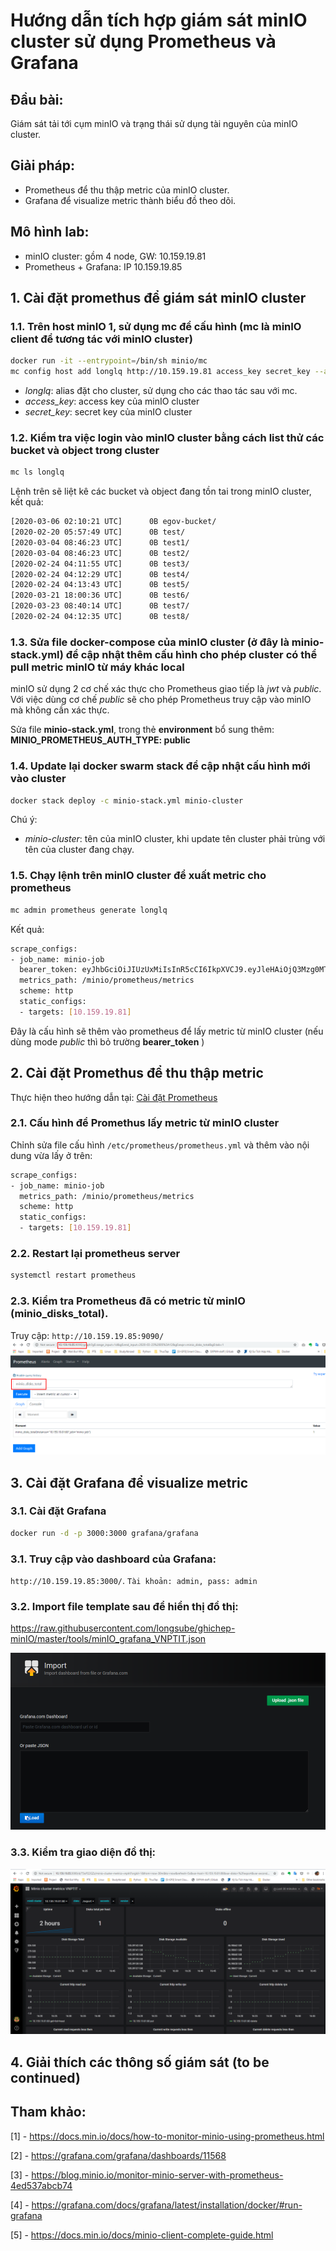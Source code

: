 # Hướng dẫn tích hợp giám sát minIO cluster sử dụng Prometheus và Grafana
## Đầu bài:
Giám sát tải tới cụm minIO và trạng thái sử dụng tài nguyên của minIO cluster.

## Giải pháp:
 - Prometheus để thu thập metric của minIO cluster.
 - Grafana để visualize metric thành biểu đồ theo dõi.

## Mô hình lab:
 - minIO cluster: gồm 4 node, GW: 10.159.19.81
 - Prometheus + Grafana: IP 10.159.19.85


## 1. Cài đặt promethus để giám sát minIO cluster
### 1.1. Trên host minIO 1, sử dụng mc để cấu hình (mc là minIO client để tương tác với minIO cluster)
```sh
docker run -it --entrypoint=/bin/sh minio/mc
mc config host add longlq http://10.159.19.81 access_key secret_key --api S3v4
```

 - *longlq*: alias đặt cho cluster, sử dụng cho các thao tác sau với mc.
 - *access_key*: access key của minIO cluster
 - *secret_key*: secret key của minIO cluster

### 1.2. Kiểm tra việc login vào minIO cluster bằng cách list thử các bucket và object trong cluster
```sh
mc ls longlq
```

Lệnh trên sẽ liệt kê các bucket và object đang tồn tai trong minIO cluster, kết quả:
```sh
[2020-03-06 02:10:21 UTC]      0B egov-bucket/
[2020-02-20 05:57:49 UTC]      0B test/
[2020-03-04 08:46:23 UTC]      0B test1/
[2020-03-04 08:46:23 UTC]      0B test2/
[2020-02-24 04:11:55 UTC]      0B test3/
[2020-02-24 04:12:29 UTC]      0B test4/
[2020-02-24 04:13:43 UTC]      0B test5/
[2020-03-21 18:00:36 UTC]      0B test6/
[2020-03-23 08:40:14 UTC]      0B test7/
[2020-02-24 04:12:35 UTC]      0B test8/
```

### 1.3. Sửa file docker-compose của minIO cluster (ở đây là **minio-stack.yml**) để cập nhật thêm cấu hình cho phép cluster có thể pull metric minIO từ máy khác local

minIO sử dụng 2 cơ chế xác thực cho Prometheus giao tiếp là *jwt* và *public*. Với việc dùng cơ chế *public* sẽ cho phép Prometheus truy cập vào minIO mà không cần xác thực.

Sửa file **minio-stack.yml**, trong thẻ **environment** bổ sung thêm: **MINIO_PROMETHEUS_AUTH_TYPE: public**

### 1.4. Update lại docker swarm stack để cập nhật cấu hình mới vào cluster
```sh
docker stack deploy -c minio-stack.yml minio-cluster
```
 Chú ý: 
 - *minio-cluster*: tên của minIO cluster, khi update tên cluster phải trùng với tên của cluster đang chạy.

### 1.5. Chạy lệnh trên minIO cluster để xuất metric cho prometheus
```sh
mc admin prometheus generate longlq
```
Kết quả:
```sh
scrape_configs:
- job_name: minio-job  
  bearer_token: eyJhbGciOiJIUzUxMiIsInR5cCI6IkpXVCJ9.eyJleHAiOjQ3Mzg0MTI1NTIsImlzcyI6InByb21ldGhldXMiLCJzdWIiOiJvYmplY3RzdG9yYWdlIn0.i1J-pXZ3s9_L4G-qWi9SGjcTKA_iTHZFM-CZXQgQIrkDWvWsvrpHONtcshZXb92QkgWNJhfmSAn6qqrjNQ6tvA
  metrics_path: /minio/prometheus/metrics
  scheme: http
  static_configs:
  - targets: [10.159.19.81]
```

Đây là cấu hình sẽ thêm vào prometheus để lấy metric từ minIO cluster (nếu dùng mode *public* thì bỏ trường **bearer_token** )

## 2. Cài đặt Promethus để thu thập metric
Thực hiện theo hướng dẫn tại: [Cài đặt Prometheus](https://github.com/quangln94/Linux/blob/master/Monitoring/Prometheus/02.Install-Prometheus.md)

### 2.1. Cấu hình để Promethus lấy metric từ minIO cluster

Chỉnh sửa file cấu hình `/etc/prometheus/prometheus.yml` và thêm vào nội dung vừa lấy ở trên:
```sh
scrape_configs:
- job_name: minio-job
  metrics_path: /minio/prometheus/metrics
  scheme: http
  static_configs:
  - targets: [10.159.19.81]
```

### 2.2. Restart lại prometheus server
```sh
systemctl restart prometheus
```

### 2.3. Kiểm tra Prometheus đã có metric từ minIO (**minio_disks_total**). 

Truy cập: `http://10.159.19.85:9090/`
![minIO_1](../images/minIO_1.png)

## 3. Cài đặt Grafana để visualize metric

### 3.1. Cài đặt Grafana
```sh
docker run -d -p 3000:3000 grafana/grafana
```

### 3.1. Truy cập vào dashboard của Grafana: 

`http://10.159.19.85:3000/`. `Tài khoản: admin, pass: admin` 

### 3.2. Import file template sau để hiển thị đồ thị:
https://raw.githubusercontent.com/longsube/ghichep-minIO/master/tools/minIO_grafana_VNPTIT.json

![minIO_3](../images/minIO_3.png)

### 3.3. Kiểm tra giao diện đồ thị:
![minIO_2](../images/minIO_2.png)

## 4. Giải thích các thông số giám sát (**to be continued**)


## Tham khảo:

[1] - https://docs.min.io/docs/how-to-monitor-minio-using-prometheus.html

[2] - https://grafana.com/grafana/dashboards/11568

[3] - https://blog.minio.io/monitor-minio-server-with-prometheus-4ed537abcb74

[4] - https://grafana.com/docs/grafana/latest/installation/docker/#run-grafana

[5] - https://docs.min.io/docs/minio-client-complete-guide.html
